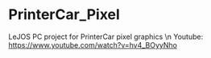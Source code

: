 # PrinterCar_Pixel
LeJOS PC project for PrinterCar pixel graphics
\n
Youtube: https://www.youtube.com/watch?v=hv4_BOyyNho
